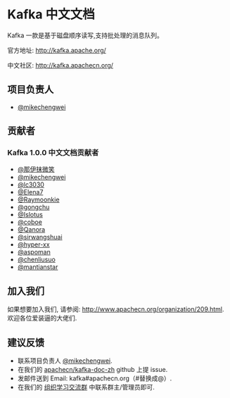 # Kafka 中文文档
  
Kafka 一款是基于磁盘顺序读写,支持批处理的消息队列。

官方地址:  <http://kafka.apache.org/>

中文社区: <http://kafka.apachecn.org/> 


## 项目负责人

* [@mikechengwei](https://github.com/apachecn/kafka-doc-zh.git)

## 贡献者

### Kafka 1.0.0 中文文档贡献者

* [@那伊抹微笑](https://github.com/wangyangting>)
* [@mikechengwei](https://github.com/mikechengwei>)
* [@lc3030](https://github.com/lc3030>)
* [@Elena7](https://github.com/Elena7>)
* [@Raymoonkie](https://github.com/Raymoonkie>)
* [@gongchu](https://github.com/gongchu>)
* [@Islotus](https://github.com/Islotus>)
* [@coboe](https://github.com/coboe>)
* [@Qanora](https://github.com/Qanora>)
* [@sirwangshuai](https://github.com/sirwangshuai>)
* [@hyper-xx](https://github.com/hyper-xx>)
* [@aspoman](https://github.com/aspoman>)
* [@chenliusuo](https://github.com/chenliusuo>)
* [@mantianstar](https://github.com/mantianstar>) 




## 加入我们

如果想要加入我们, 请参阅: <http://www.apachecn.org/organization/209.html>.  
欢迎各位爱装逼的大佬们.

## 建议反馈

*  联系项目负责人 [@mikechengwei](https://github.com/mikechengwei).
*  在我们的 [apachecn/kafka-doc-zh](https://github.com/apachecn/kafka-doc-zh) github 上提 issue.
*  发邮件送到 Email: kafka#apachecn.org（#替换成@）.
*  在我们的 [组织学习交流群](http://www.apachecn.org/organization/348.html) 中联系群主/管理员即可.

